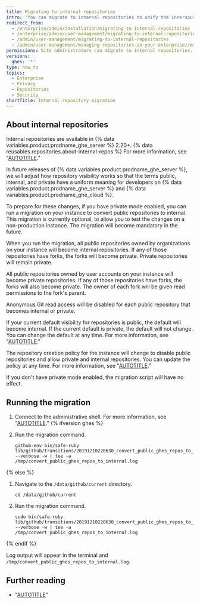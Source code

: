 ```yaml
---
title: Migrating to internal repositories
intro: 'You can migrate to internal repositories to unify the innersource experience for developers using both {% data variables.product.prodname_ghe_server %} and {% data variables.product.prodname_ghe_cloud %}.'
redirect_from:
  - /enterprise/admin/installation/migrating-to-internal-repositories
  - /enterprise/admin/user-management/migrating-to-internal-repositories
  - /admin/user-management/migrating-to-internal-repositories
  - /admin/user-management/managing-repositories-in-your-enterprise//migrating-to-internal-repositories
permissions: Site administrators can migrate to internal repositories.
versions:
  ghes: '*'
type: how_to
topics:
  - Enterprise
  - Privacy
  - Repositories
  - Security
shortTitle: Internal repository migration
---
```

## About internal repositories

Internal repositories are available in {% data variables.product.prodname_ghe_server %} 2.20+. {% data reusables.repositories.about-internal-repos %} For more information, see "[AUTOTITLE](/repositories/creating-and-managing-repositories/about-repositories#about-repository-visibility)."

In future releases of {% data variables.product.prodname_ghe_server %}, we will adjust how repository visibility works so that the terms public, internal, and private have a uniform meaning for developers on {% data variables.product.prodname_ghe_server %} and {% data variables.product.prodname_ghe_cloud %}.

To prepare for these changes, if you have private mode enabled, you can run a migration on your instance to convert public repositories to internal. This migration is currently optional, to allow you to test the changes on a non-production instance. The migration will become mandatory in the future.

When you run the migration, all public repositories owned by organizations on your instance will become internal repositories. If any of those repositories have forks, the forks will become private. Private repositories will remain private.

All public repositories owned by user accounts on your instance will become private repositories. If any of those repositories have forks, the forks will also become private. The owner of each fork will be given read permissions to the fork's parent.

Anonymous Git read access will be disabled for each public repository that becomes internal or private.

If your current default visibility for repositories is public, the default will become internal. If the current default is private, the default will not change. You can change the default at any time. For more information, see "[AUTOTITLE](/admin/policies/enforcing-policies-for-your-enterprise/enforcing-repository-management-policies-in-your-enterprise#configuring-the-default-visibility-of-new-repositories-in-your-enterprise)."

The repository creation policy for the instance will change to disable public repositories and allow private and internal repositories. You can update the policy at any time. For more information, see "[AUTOTITLE](/admin/policies/enforcing-policies-for-your-enterprise/enforcing-repository-management-policies-in-your-enterprise)."

If you don't have private mode enabled, the migration script will have no effect.

## Running the migration

1. Connect to the administrative shell. For more information, see "[AUTOTITLE](/admin/configuration/configuring-your-enterprise/accessing-the-administrative-shell-ssh)."
{% ifversion ghes %}
1. Run the migration command.

   ```shell
   github-env bin/safe-ruby lib/github/transitions/20191210220630_convert_public_ghes_repos_to_internal.rb --verbose -w | tee -a /tmp/convert_public_ghes_repos_to_internal.log
   ```

{% else %}
1. Navigate to the `/data/github/current` directory.

   ```shell
   cd /data/github/current
   ```

1. Run the migration command.

   ```shell
   sudo bin/safe-ruby lib/github/transitions/20191210220630_convert_public_ghes_repos_to_internal.rb --verbose -w | tee -a /tmp/convert_public_ghes_repos_to_internal.log
   ```

{% endif %}

Log output will appear in the terminal and `/tmp/convert_public_ghes_repos_to_internal.log`.

## Further reading

- "[AUTOTITLE](/admin/configuration/configuring-your-enterprise/enabling-private-mode)"
